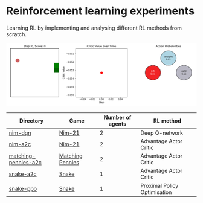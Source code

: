 # Reinforcement learning experiments
Learning RL by implementing and analysing different RL methods from scratch.

![RL Snake game visualisation](./snake-a2c/snake_game_visualisation.gif)

| Directory | Game | Number of agents | RL method |
|-|-|-|-
| [nim-dqn](./nim-dqn/) | [Nim-21](https://en.wikipedia.org/wiki/Nim#The_21_game) | 2 | Deep Q-network |
| [nim-a2c](./nim-a2c/) | [Nim-21](https://en.wikipedia.org/wiki/Nim#The_21_game) | 2 | Advantage Actor Critic |
| [matching-pennies-a2c](./matching-pennies-a2c/) | [Matching Pennies](https://en.wikipedia.org/wiki/Matching_pennies) | 2 | Advantage Actor Critic |
| [snake-a2c](./snake-a2c/) | [Snake](https://en.wikipedia.org/wiki/Snake_(video_game_genre)) | 1 | Advantage Actor Critic |
| [snake-ppo](./snake-ppo/) | [Snake](https://en.wikipedia.org/wiki/Snake_(video_game_genre)) | 1 | Proximal Policy Optimisation |
